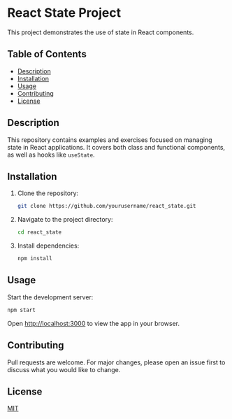 # React State Project

This project demonstrates the use of state in React components.

## Table of Contents

- [Description](#description)
- [Installation](#installation)
- [Usage](#usage)
- [Contributing](#contributing)
- [License](#license)

## Description

This repository contains examples and exercises focused on managing state in React applications. It covers both class and functional components, as well as hooks like `useState`.

## Installation

1. Clone the repository:
    ```bash
    git clone https://github.com/yourusername/react_state.git
    ```
2. Navigate to the project directory:
    ```bash
    cd react_state
    ```
3. Install dependencies:
    ```bash
    npm install
    ```

## Usage

Start the development server:
```bash
npm start
```
Open [http://localhost:3000](http://localhost:3000) to view the app in your browser.

## Contributing

Pull requests are welcome. For major changes, please open an issue first to discuss what you would like to change.

## License

[MIT](LICENSE)